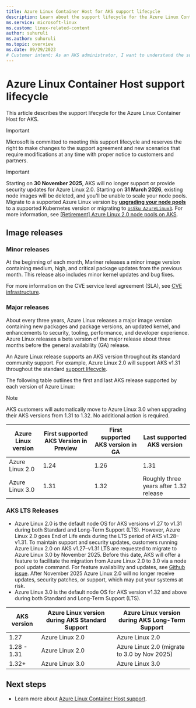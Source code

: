 ```yaml
---
title: Azure Linux Container Host for AKS support lifecycle
description: Learn about the support lifecycle for the Azure Linux Container Host for AKS.
ms.service: microsoft-linux
ms.custom: linux-related-content
author: suhuruli
ms.author: suhuruli
ms.topic: overview
ms.date: 09/29/2023
# Customer intent: As an AKS administrator, I want to understand the support lifecycle for Azure Linux Container Host, so that I can ensure my Kubernetes environment remains up-to-date and compliant with the necessary security and performance standards.
---
```


# Azure Linux Container Host support lifecycle

This article describes the support lifecycle for the Azure Linux Container Host for AKS.

> [!IMPORTANT]
> Microsoft is committed to meeting this support lifecycle and reserves the right to make changes to the support agreement and new scenarios that require modifications at any time with proper notice to customers and partners.

> [!IMPORTANT]
> Starting on **30 November 2025**, AKS will no longer support or provide security updates for Azure Linux 2.0. Starting on **31 March 2026**, existing node images will be deleted, and you'll be unable to scale your node pools. Migrate to a supported Azure Linux version by [**upgrading your node pools**](/azure/aks/upgrade-aks-cluster) to a supported Kubernetes version or migrating to [`osSku AzureLinux3`](/azure/aks/upgrade-os-version). For more information, see [[Retirement] Azure Linux 2.0 node pools on AKS](https://github.com/Azure/AKS/issues/4988).

## Image releases

### Minor releases

At the beginning of each month, Mariner releases a minor image version containing medium, high, and critical package updates from the previous month. This release also includes minor kernel updates and bug fixes.

For more information on the CVE service level agreement (SLA), see [CVE infrastructure](./concepts-core.md#cve-infrastructure).

### Major releases

About every three years, Azure Linux releases a major image version containing new packages and package versions, an updated kernel, and enhancements to security, tooling, performance, and developer experience. Azure Linux releases a beta version of the major release about three months before the general availability (GA) release.

An Azure Linux release supports an AKS version throughout its standard community support. For example, Azure Linux 2.0 will support AKS v1.31 throughout the standard [support lifecycle](/azure/aks/supported-kubernetes-versions).

The following table outlines the first and last AKS release supported by each version of Azure Linux:

> [!NOTE]
> AKS customers will automatically move to Azure Linux 3.0 when upgrading their AKS versions from 1.31 to 1.32. No additional action is required.

| Azure Linux version | First supported AKS Version in Preview  |  First supported AKS version in GA   | Last supported AKS version  |
|---|---|---|---|
| Azure Linux 2.0   | 1.24  | 1.26  | 1.31 |
| Azure Linux 3.0   | 1.31  | 1.32  | Roughly three years after 1.32 release |

### AKS LTS Releases

- Azure Linux 2.0 is the default node OS for AKS versions v1.27 to v1.31 during both Standard and Long-Term Support (LTS). However, Azure Linux 2.0 goes End of Life ends during the LTS period of AKS v1.28–v1.31. To maintain support and security updates, customers running Azure Linux 2.0 on AKS v1.27–v1.31 LTS are requested to migrate to Azure Linux 3.0 by November 2025. Before this date, AKS will offer a feature to facilitate the migration from Azure Linux 2.0 to 3.0 via a node pool update command. For feature availability and updates, see [Github issue](https://github.com/Azure/AKS/issues/4987). After November 2025 Azure Linux 2.0 will no longer receive updates, security patches, or support, which may put your systems at risk.
- Azure Linux 3.0 is the default node OS for AKS version v1.32 and above during both Standard and Long-Term Support (LTS).

| AKS version |  Azure Linux version during AKS Standard Support | Azure Linux version during AKS Long-Term Support  |
|---|---|---|
|1.27 | Azure Linux 2.0   | Azure Linux 2.0 |
| 1.28 - 1.31 | Azure Linux 2.0   | 	Azure Linux 2.0 (migrate to 3.0 by Nov 2025)   |
| 1.32+ | Azure Linux 3.0   | Azure Linux 3.0  |

## Next steps

- Learn more about [Azure Linux Container Host support](./support-help.md).
